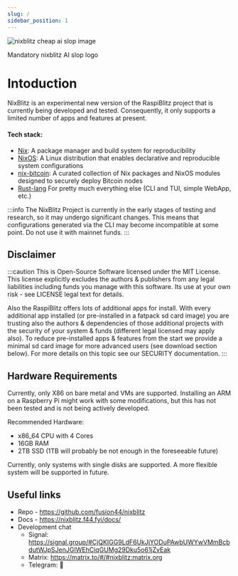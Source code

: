 ```yaml
---
slug: /
sidebar_position: 1
---
```


<div style={{textAlign: 'center'}}>
  <img src="/img/logo.png" alt="nixblitz cheap ai slop image" style={{maxWidth: '30%'}} />
  <p style={{fontSize: '0.9em', color: '#555'}}>Mandatory nixblitz AI slop logo</p>
</div>

# Intoduction

NixBlitz is an experimental new version of the RaspiBlitz project that is currently being developed and tested. Consequently, it only supports a limited number of apps and features at present.

#### Tech stack:

- [Nix](https://nix.dev/manual/nix/): A package manager and build system for reproducibility
- [NixOS](https://nixos.org/): A Linux distribution that enables declarative and reproducible system configurations
- [nix-bitcoin](https://nixbitcoin.org/): A curated collection of Nix packages and NixOS modules designed to securely deploy Bitcoin nodes
- [Rust-lang](https://www.rust-lang.org/) For pretty much everything else (CLI and TUI, simple WebApp, etc.)

:::info
The NixBlitz Project is currently in the early stages of testing and research, so it may undergo significant changes. This means that configurations generated via the CLI may become incompatible at some point. Do not use it with mainnet funds.
:::

## Disclaimer

:::caution
This is Open-Source Software licensed under the MIT License. This license explicitly excludes the authors & publishers from any legal liabilities including funds you manage with this software. Its use at your own risk - see LICENSE legal text for details.

Also the RaspiBlitz offers lots of additional apps for install. With every additional app installed (or pre-installed in a fatpack sd card image) you are trusting also the authors & dependencies of those additional projects with the security of your system & funds (different legal licensed may apply also). To reduce pre-installed apps & features from the start we provide a minimal sd card image for more advanced users (see download section below). For more details on this topic see our SECURITY documentation.
:::

## Hardware Requirements

Currently, only X86 on bare metal and VMs are supported. Installing an ARM on a Raspberry Pi might work with some modifications, but this has not been tested and is not being actively developed.

Recommended Hardware:

- x86_64 CPU with 4 Cores
- 16GB RAM
- 2TB SSD (1TB will probably be not enough in the foreseeable future)

Currently, only systems with single disks are supported. A more flexible system will be supported in future.

## Useful links

- Repo - https://github.com/fusion44/nixblitz
- Docs - https://nixblitz.f44.fyi/docs/
- Development chat
  - Signal: https://signal.group/#CjQKIGG9LdF6UkJjYODuPAwbUWYwVMmBcbdutWJpSJenJGIWEhCiqGUMg29Dku5o61jZvEak
  - Matrix: https://matrix.to/#/#nixblitz:matrix.org
  - Telegram: 💩
